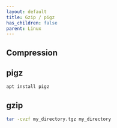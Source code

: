 ```yaml
---
layout: default
title: Gzip / pigz
has_children: false
parent: Linux
---
```


## Compression

## pigz

```bash
apt install pigz
```

## gzip

```bash
tar -cvzf my_directory.tgz my_directory
```

